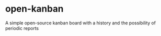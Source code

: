 # open-kanban
A simple open-source kanban board with a history and the possibility of periodic reports
